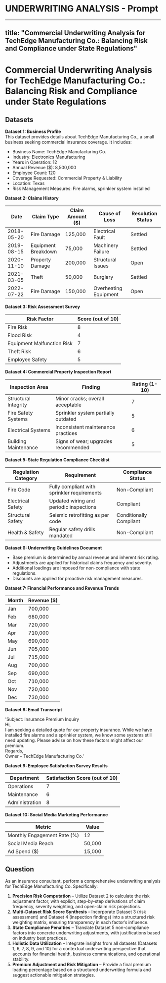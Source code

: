# UNDERWRITING ANALYSIS - Prompt

---
title: "Commercial Underwriting Analysis for TechEdge Manufacturing Co.: Balancing Risk and Compliance under State Regulations"
---

# Commercial Underwriting Analysis for TechEdge Manufacturing Co.: Balancing Risk and Compliance under State Regulations

## Datasets

**Dataset 1: Business Profile**  
This dataset provides details about TechEdge Manufacturing Co., a small business seeking commercial insurance coverage. It includes:  
- Business Name: TechEdge Manufacturing Co.  
- Industry: Electronics Manufacturing  
- Years in Operation: 12  
- Annual Revenue ($): 8,500,000  
- Employee Count: 120  
- Coverage Requested: Commercial Property & Liability  
- Location: Texas  
- Risk Management Measures: Fire alarms, sprinkler system installed  

**Dataset 2: Claims History**  

| Date       | Claim Type           | Claim Amount ($) | Cause of Loss           | Resolution Status |  
|------------|----------------------|------------------|-------------------------|-------------------|  
| 2018-05-20 | Fire Damage          | 125,000          | Electrical Fault        | Settled           |  
| 2019-08-15 | Equipment Breakdown  | 75,000           | Machinery Failure       | Settled           |  
| 2020-11-10 | Property Damage      | 200,000          | Structural Issues       | Open              |  
| 2021-03-05 | Theft                | 50,000           | Burglary                | Settled           |  
| 2022-07-22 | Fire Damage          | 150,000          | Overheating Equipment   | Open              |  

**Dataset 3: Risk Assessment Survey**  

| Risk Factor                   | Score (out of 10) |  
|-------------------------------|-------------------|  
| Fire Risk                     | 8                 |  
| Flood Risk                    | 4                 |  
| Equipment Malfunction Risk    | 7                 |  
| Theft Risk                    | 6                 |  
| Employee Safety               | 5                 |  

**Dataset 4: Commercial Property Inspection Report**  

| Inspection Area        | Finding                                  | Rating (1-10) |  
|------------------------|------------------------------------------|---------------|  
| Structural Integrity   | Minor cracks; overall acceptable         | 7             |  
| Fire Safety Systems    | Sprinkler system partially outdated      | 5             |  
| Electrical Systems     | Inconsistent maintenance practices       | 6             |  
| Building Maintenance   | Signs of wear; upgrades recommended      | 5             |  

**Dataset 5: State Regulation Compliance Checklist**  

| Regulation Category    | Requirement                             | Compliance Status         |  
|------------------------|-----------------------------------------|---------------------------|  
| Fire Code              | Fully compliant with sprinkler requirements | Non-Compliant             |  
| Electrical Safety      | Updated wiring and periodic inspections | Compliant                 |  
| Structural Safety      | Seismic retrofitting as per code         | Conditionally Compliant   |  
| Health & Safety        | Regular safety drills mandated           | Non-Compliant             |  

**Dataset 6: Underwriting Guidelines Document**  

- Base premium is determined by annual revenue and inherent risk rating.  
- Adjustments are applied for historical claims frequency and severity.  
- Additional loadings are imposed for non-compliance with state regulations.  
- Discounts are applied for proactive risk management measures.  

**Dataset 7: Financial Performance and Revenue Trends**  

| Month | Revenue ($) |  
|-------|-------------|  
| Jan   | 700,000     |  
| Feb   | 680,000     |  
| Mar   | 720,000     |  
| Apr   | 710,000     |  
| May   | 690,000     |  
| Jun   | 705,000     |  
| Jul   | 715,000     |  
| Aug   | 700,000     |  
| Sep   | 690,000     |  
| Oct   | 710,000     |  
| Nov   | 720,000     |  
| Dec   | 730,000     |  

**Dataset 8: Email Transcript**  

'Subject: Insurance Premium Inquiry  
Hi,  
I am seeking a detailed quote for our property insurance. While we have installed fire alarms and a sprinkler system, we know some systems still need updating. Please advise on how these factors might affect our premium.  
Regards,  
Owner – TechEdge Manufacturing Co.'  

**Dataset 9: Employee Satisfaction Survey Results**  

| Department      | Satisfaction Score (out of 10) |  
|-----------------|-------------------------------|  
| Operations      | 7                             |  
| Maintenance     | 6                             |  
| Administration  | 8                             |  

**Dataset 10: Social Media Marketing Performance**  

| Metric                      | Value    |  
|-----------------------------|----------|  
| Monthly Engagement Rate (%) | 12       |  
| Social Media Reach          | 50,000   |  
| Ad Spend ($)                | 15,000   |  

## Question

As an insurance consultant, perform a comprehensive underwriting analysis for TechEdge Manufacturing Co. Specifically:

1. **Precision Risk Computation** – Utilize Dataset 2 to calculate the risk adjustment factor, with explicit, step-by-step derivations of claim frequency, severity weighting, and open-claim risk projections.  
2. **Multi-Dataset Risk Score Synthesis** – Incorporate Dataset 3 (risk assessment) and Dataset 4 (inspection findings) into a structured risk weighting matrix, ensuring transparency in each factor’s influence.  
3. **State Compliance Penalties** – Translate Dataset 5 non-compliance factors into concrete underwriting adjustments, with justifications based on industry best practices.  
4. **Holistic Data Utilization** – Integrate insights from all datasets (Datasets 1, 6, 7, 8, 9, and 10) for a contextual underwriting perspective that accounts for financial health, business communications, and operational stability.  
5. **Premium Adjustment and Risk Mitigation** – Provide a final premium loading percentage based on a structured underwriting formula and suggest actionable mitigation strategies.

